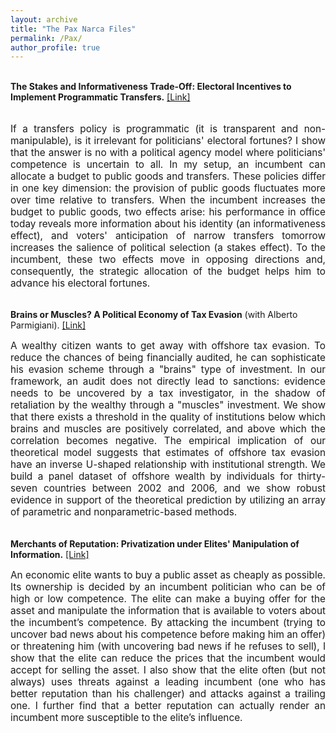 ```yaml
---
layout: archive
title: "The Pax Narca Files"
permalink: /Pax/
author_profile: true
---
```




<br><strong>The Stakes and Informativeness Trade-Off: Electoral Incentives to Implement Programmatic Transfers.</strong> <a href="https://www.journals.uchicago.edu/doi/abs/10.1086/722341">[Link]</a><br>
​

<p style="text-align: justify; font-size: 11.5pt;">If a transfers policy is programmatic (it is transparent and non-manipulable), is it irrelevant for politicians' electoral fortunes? I show that the answer is no with a political agency model where politicians' competence is uncertain to all. In my setup, an incumbent can allocate a budget to public goods and transfers. These policies differ in one key dimension: the provision of public goods fluctuates more over time relative to transfers. When the incumbent increases the budget to public goods, two effects arise: his performance in office today reveals more information about his identity (an informativeness effect), and voters' anticipation of narrow transfers tomorrow increases the salience of political selection (a stakes effect). To the incumbent, these two effects move in opposing directions and, consequently, the strategic allocation of the budget helps him to advance his electoral fortunes.</p>


<br><strong>Brains or Muscles? A Political Economy of Tax Evasion</strong> (with Alberto Parmigiani). <a href="https://www.arduinotomasi.com/_files/ugd/ec6c83_06ddc9ff90e447a0bb3a561c9305ca4f.pdf">[Link]</a><br>

<p style="text-align: justify; font-size: 11.5pt;">A wealthy citizen wants to get away with offshore tax evasion. To reduce the chances of being financially audited, he can sophisticate his evasion scheme through a "brains" type of investment. In our framework, an audit does not directly lead to sanctions: evidence needs to be uncovered by a tax investigator, in the shadow of retaliation by the wealthy through a "muscles" investment. We show that there exists a threshold in the quality of institutions below which brains and muscles are positively correlated, and above which the correlation becomes negative. The empirical implication of our theoretical model suggests that estimates of offshore tax evasion have an inverse U-shaped relationship with institutional strength. We build a panel dataset of offshore wealth by individuals for thirty-seven countries between 2002 and 2006, and we show robust evidence in support of the theoretical prediction by utilizing an array of parametric and nonparametric-based methods.</p>


<br><strong>Merchants of Reputation: Privatization under Elites' Manipulation of Information.</strong> <a href="https://papers.ssrn.com/sol3/papers.cfm?abstract_id=4112044">[Link]</a><br>

<p style="text-align: justify; font-size: 11.5pt;">An economic elite wants to buy a public asset as cheaply as possible. Its ownership is decided by an incumbent politician who can be of high or low competence. The elite can make a buying offer for the asset and manipulate the information that is available to voters about the incumbent’s competence. By attacking the incumbent (trying to uncover bad news about his competence before making him an offer) or threatening him (with uncovering bad news if he refuses to sell), I show that the elite can reduce the prices that the incumbent would accept for selling the asset. I also show that the elite often (but not always) uses threats against a leading incumbent (one who has better reputation than his challenger) and attacks against a trailing one. I further find that a better reputation can actually render an incumbent more susceptible to the elite’s influence.</p>


